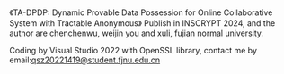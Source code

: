 《TA-DPDP: Dynamic Provable Data Possession for Online Collaborative System with Tractable Anonymous》
Publish in INSCRYPT 2024, and the author are chenchenwu, weijin you and xuli, fujian normal university.

Coding by Visual Studio 2022 with OpenSSL library, contact me by email:qsz20221419@student.fjnu.edu.cn
